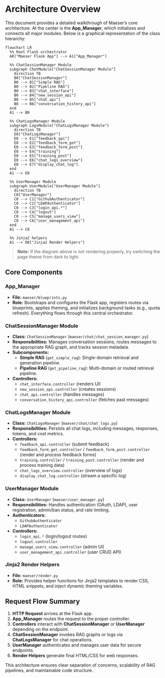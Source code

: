 # Architecture Overview

This document provides a detailed walkthrough of Maeser’s core architecture. At the center is the **App_Manager**, which initializes and connects all major modules. Below is a graphical representation of the class hierarchy:

```{mermaid}
flowchart LR
  %% Root Flask orchestrator
  A0["Maeser Flask App"] --> A1["App_Manager"]

  %% ChatSessionManager Module
  subgraph ChatModule["ChatSessionManager Module"]
    direction TB
    B0["ChatSessionManager"]
    B0 --> B1["Simple RAG"]
    B0 --> B2["Pipeline RAG"]
    B0 --> B3["chat_interface"]
    B0 --> B4["new_session_api"]
    B0 --> B5["chat_api"]
    B0 --> B6["conversation_history_api"]
  end
  A1 --> B0

  %% ChatLogsManager Module
  subgraph LogsModule["ChatLogsManager Module"]
    direction TB
    E0["ChatLogsManager"]
    E0 --> E1["feedback_api"]
    E0 --> E2["feedback_form_get"]
    E0 --> E3["feedback_form_post"]
    E0 --> E4["training"]
    E0 --> E5["training_post"]
    E0 --> E6["chat_logs_overview"]
    E0 --> E7["display_chat_log"]
  end
  A1 --> E0

  %% UserManager Module
  subgraph UserModule["UserManager Module"]
    direction TB
    C0["UserManager"]
    C0 --> C1["GithubAuthenticator"]
    C0 --> C2["LDAPAuthenticator"]
    C0 --> C3["login_api.*"]
    C0 --> C4["logout"]
    C0 --> C5["manage_users_view"]
    C0 --> C6["user_management_api"]
  end
  A1 --> C0

  %% Jinja2 helpers
  A1 --> D0["Jinja2 Render Helpers"]

```
> **Note:** If the diagram above is not rendering properly, try switching the page theme from dark to light.

## Core Components

### App_Manager
- **File:** `maeser/blueprints.py`  
- **Role:** Bootstraps and configures the Flask app, registers routes via blueprints, applies theming, and initializes background tasks (e.g., quota refresh). Everything flows through this central orchestrator.

### ChatSessionManager Module
- **Class:** `ChatSessionManager` (`maeser/chat/chat_session_manager.py`)  
- **Responsibilities:** Manages conversation sessions, routes messages to the appropriate RAG graph, and tracks session metadata.
- **Subcomponents:**
  - **Simple RAG** (`get_simple_rag`): Single-domain retrieval and generation pipeline.
  - **Pipeline RAG** (`get_pipeline_rag`): Multi-domain or routed retrieval pipeline.
- **Controllers:**
  - `chat_interface.controller` (renders UI)
  - `new_session_api.controller` (creates sessions)
  - `chat_api.controller` (handles messages)
  - `conversation_history_api.controller` (fetches past messages)

### ChatLogsManager Module
- **Class:** `ChatLogsManager` (`maeser/chat/chat_logs.py`)  
- **Responsibilities:** Persists all chat logs, including messages, responses, tokens, and cost metrics.
- **Controllers:**
  - `feedback_api.controller` (submit feedback)
  - `feedback_form_get.controller` / `feedback_form_post.controller` (render and process feedback forms)
  - `training.controller` / `training_post.controller` (render and process training data)
  - `chat_logs_overview.controller` (overview of logs)
  - `display_chat_log.controller` (stream a specific log)

### UserManager Module
- **Class:** `UserManager` (`maeser/user_manager.py`)  
- **Responsibilities:** Handles authentication (OAuth, LDAP), user registration, admin/ban status, and rate limiting.
- **Authenticators:**
  - `GithubAuthenticator`
  - `LDAPAuthenticator`
- **Controllers:**
  - `login_api.*` (login/logout routes)
  - `logout.controller`
  - `manage_users_view.controller` (admin UI)
  - `user_management_api.controller` (user CRUD API)

### Jinja2 Render Helpers
- **File:** `maeser/render.py`  
- **Role:** Provides helper functions for Jinja2 templates to render CSS, HTML snippets, and inject dynamic theming variables.

## Request Flow Summary
1. **HTTP Request** arrives at the Flask app.  
2. **App_Manager** routes the request to the proper controller.  
3. **Controllers** interact with **ChatSessionManager** or **UserManager** depending on the endpoint.  
4. **ChatSessionManager** invokes RAG graphs or logs via **ChatLogsManager** for chat operations.  
5. **UserManager** authenticates and manages user data for secure endpoints.  
6. **Render Helpers** generate final HTML/CSS for web responses.

This architecture ensures clear separation of concerns, scalability of RAG pipelines, and maintainable code structure.

